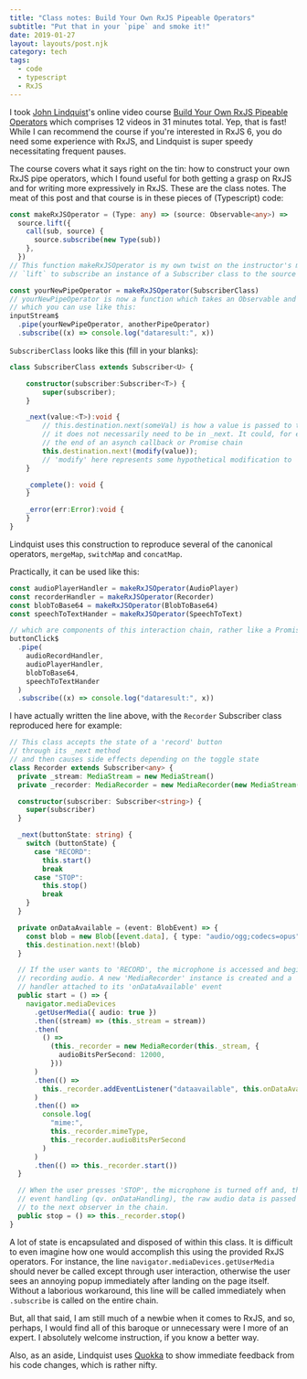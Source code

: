 ```yaml
---
title: "Class notes: Build Your Own RxJS Pipeable Operators"
subtitle: "Put that in your `pipe` and smoke it!"
date: 2019-01-27
layout: layouts/post.njk
category: tech
tags:
  - code
  - typescript
  - RxJS
---
```


I took [John Lindquist](https://egghead.io/instructors/john-lindquist)'s online video course [Build Your Own RxJS Pipeable Operators](https://egghead.io/courses/build-your-own-rxjs-pipeable-operators) which comprises 12 videos in 31 minutes total. Yep, that is fast! While I can recommend the course if you're interested in RxJS 6, you do need some experience with RxJS, and Lindquist is super speedy necessitating frequent pauses.

The course covers what it says right on the tin: how to construct your own RxJS pipe operators, which I found useful for both getting a grasp on RxJS and for writing more expressively in RxJS. These are the class notes. The meat of this post and that course is in these pieces of (Typescript) code:

```typescript
const makeRxJSOperator = (Type: any) => (source: Observable<any>) =>
  source.lift({
    call(sub, source) {
      source.subscribe(new Type(sub))
    },
  })
// This function makeRxJSOperator is my own twist on the instructor's main trick, which is to use
// `lift` to subscribe an instance of a Subscriber class to the source Observable

const yourNewPipeOperator = makeRxJSOperator(SubscriberClass)
// yourNewPipeOperator is now a function which takes an Observable and returns another Observable
// which you can use like this:
inputStream$
  .pipe(yourNewPipeOperator, anotherPipeOperator)
  .subscribe((x) => console.log("dataresult:", x))
```

`SubscriberClass` looks like this (fill in your blanks):

```typescript
class SubscriberClass extends Subscriber<U> {

    constructor(subscriber:Subscriber<T>) {
        super(subscriber);
    }

    _next(value:<T>):void {
        // this.destination.next(someVal) is how a value is passed to the next pipe operator
        // it does not necessarily need to be in _next. It could, for example, be in
        // the end of an asynch callback or Promise chain
        this.destination.next!(modify(value));
        // 'modify' here represents some hypothetical modification to 'value', if any
    }

    _complete(): void {
    }

    _error(err:Error):void {
    }
}
```

Lindquist uses this construction to reproduce several of the canonical operators, `mergeMap`, `switchMap` and `concatMap`.

Practically, it can be used like this:

```typescript
const audioPlayerHandler = makeRxJSOperator(AudioPlayer)
const recorderHandler = makeRxJSOperator(Recorder)
const blobToBase64 = makeRxJSOperator(BlobToBase64)
const speechToTextHander = makeRxJSOperator(SpeechToText)

// which are components of this interaction chain, rather like a Promise chain:
buttonClick$
  .pipe(
    audioRecordHandler,
    audioPlayerHandler,
    blobToBase64,
    speechToTextHander
  )
  .subscribe((x) => console.log("dataresult:", x))
```

I have actually written the line above, with the `Recorder` Subscriber class reproduced here for example:

```typescript
// This class accepts the state of a 'record' button
// through its _next method
// and then causes side effects depending on the toggle state
class Recorder extends Subscriber<any> {
  private _stream: MediaStream = new MediaStream()
  private _recorder: MediaRecorder = new MediaRecorder(new MediaStream())

  constructor(subscriber: Subscriber<string>) {
    super(subscriber)
  }

  _next(buttonState: string) {
    switch (buttonState) {
      case "RECORD":
        this.start()
        break
      case "STOP":
        this.stop()
        break
    }
  }

  private onDataAvailable = (event: BlobEvent) => {
    const blob = new Blob([event.data], { type: "audio/ogg;codecs=opus" })
    this.destination.next!(blob)
  }

  // If the user wants to 'RECORD', the microphone is accessed and begins
  // recording audio. A new 'MediaRecorder' instance is created and a
  // handler attached to its 'onDataAvailable' event
  public start = () => {
    navigator.mediaDevices
      .getUserMedia({ audio: true })
      .then((stream) => (this._stream = stream))
      .then(
        () =>
          (this._recorder = new MediaRecorder(this._stream, {
            audioBitsPerSecond: 12000,
          }))
      )
      .then(() =>
        this._recorder.addEventListener("dataavailable", this.onDataAvailable)
      )
      .then(() =>
        console.log(
          "mime:",
          this._recorder.mimeType,
          this._recorder.audioBitsPerSecond
        )
      )
      .then(() => this._recorder.start())
  }

  // When the user presses 'STOP', the microphone is turned off and, through
  // event handling (qv. onDataHandling), the raw audio data is passed
  // to the next observer in the chain.
  public stop = () => this._recorder.stop()
}
```

A lot of state is encapsulated and disposed of within this class. It is difficult to even imagine how one would accomplish this using the provided RxJS operators. For instance, the line `navigator.mediaDevices.getUserMedia` should never be called except through user interaction, otherwise the user sees an annoying popup immediately after landing on the page itself. Without a laborious workaround, this line will be called immediately when `.subscribe` is called on the entire chain.

But, all that said, I am still much of a newbie when it comes to RxJS, and so, perhaps, I would find all of this baroque or unnecessary were I more of an expert. I absolutely welcome instruction, if you know a better way.

Also, as an aside, Lindquist uses [Quokka](https://quokkajs.com/) to show immediate feedback from his code changes, which is rather nifty.
